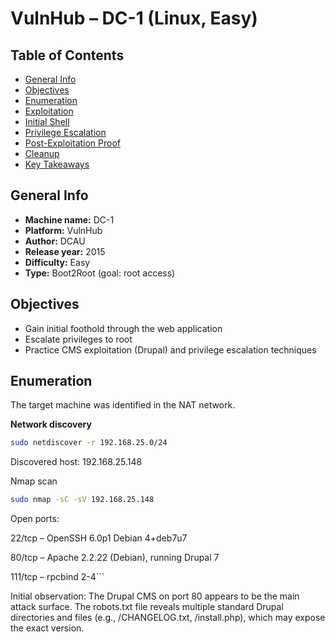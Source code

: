 # VulnHub – DC-1 (Linux, Easy)

## Table of Contents
- [General Info](#general-info)
- [Objectives](#objectives)
- [Enumeration](#enumeration)
- [Exploitation](#exploitation)
- [Initial Shell](#initial-shell)
- [Privilege Escalation](#privilege-escalation)
- [Post-Exploitation Proof](#post-exploitation-proof)
- [Cleanup](#cleanup)
- [Key Takeaways](#key-takeaways)

## General Info
- **Machine name:** DC-1  
- **Platform:** VulnHub  
- **Author:** DCAU  
- **Release year:** 2015  
- **Difficulty:** Easy  
- **Type:** Boot2Root (goal: root access)  

## Objectives
- Gain initial foothold through the web application  
- Escalate privileges to root  
- Practice CMS exploitation (Drupal) and privilege escalation techniques  

## Enumeration
The target machine was identified in the NAT network.

**Network discovery**  
```bash
sudo netdiscover -r 192.168.25.0/24
```
Discovered host: 192.168.25.148

Nmap scan

```bash
sudo nmap -sC -sV 192.168.25.148
```
Open ports:

22/tcp – OpenSSH 6.0p1 Debian 4+deb7u7

80/tcp – Apache 2.2.22 (Debian), running Drupal 7

111/tcp – rpcbind 2-4```

Initial observation:
The Drupal CMS on port 80 appears to be the main attack surface. The robots.txt file reveals multiple standard Drupal directories and files (e.g., /CHANGELOG.txt, /install.php), which may expose the exact version.
